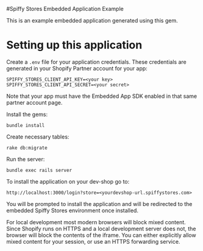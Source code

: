 #Spiffy Stores Embedded Application Example


This is an example embedded application generated using this gem.

# Setting up this application

Create a `.env` file for your application credentials. These credentials are generated in your Shopify Partner account for your app:

```
SPIFFY_STORES_CLIENT_API_KEY=<your key>
SPIFFY_STORES_CLIENT_API_SECRET=<your secret>
```

Note that your app must have the Embedded App SDK enabled in that same partner account page.

Install the gems:

    bundle install

Create necessary tables:

    rake db:migrate

Run the server:

    bundle exec rails server

To install the application on your dev-shop go to:

    http://localhost:3000/login?store=<yourdevshop-url.spiffystores.com>

You will be prompted to install the application and will be redirected to the embedded Spiffy Stores environment once installed.

For local development most modern browsers will block mixed content. Since Shopify runs on HTTPS and a local development server does not, the browser will block the contents of the iframe. You can either explicitly allow mixed content for your session, or use an HTTPS forwarding service.
